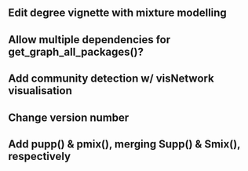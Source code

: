 ## Edit degree vignette with mixture modelling

## Allow multiple dependencies for get_graph_all_packages()?

## Add community detection w/ visNetwork visualisation

## Change version number

## Add pupp() & pmix(), merging Supp() & Smix(), respectively